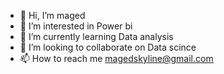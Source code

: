 - 👋 Hi, I’m maged
- 👀 I’m interested in Power bi
- 🌱 I’m currently learning Data analysis
- 💞️ I’m looking to collaborate on Data scince
- 📫 How to reach me magedskyline@gmail.com

<!---
magedSSA/magedSSA is a ✨ special ✨ repository because its `README.md` (this file) appears on your GitHub profile.
You can click the Preview link to take a look at your changes.
--->
